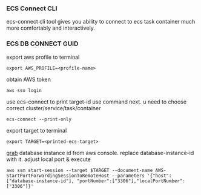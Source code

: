 ### ECS Connect CLI

ecs-connect cli tool gives you ability to connect to ecs task container much more comfortably and interactively.

### ECS DB CONNECT GUID ###

export aws profile to terminal
```
export AWS_PROFILE=<profile-name>
```

obtain AWS token
```
aws sso login
```
use ecs-connect to print target-id use command next. u need to choose correct cluster/service/task/container
```
ecs-connect --print-only
```
export target to terminal
```
export TARGET=<printed-ecs-target>
```
[grab](https://www.notion.so/redberry/Session-Manager-Guide-Not-Complete-ad7f9979bf6140f4ba758d1ad2cd8701) database instance id from aws console. replace database-instance-id with it. adjust local port & execute
```
aws ssm start-session --target $TARGET --document-name AWS-StartPortForwardingSessionToRemoteHost --parameters '{"host": ["database-instance-id"], "portNumber":["3306"],"localPortNumber":["3306"]}'
```
